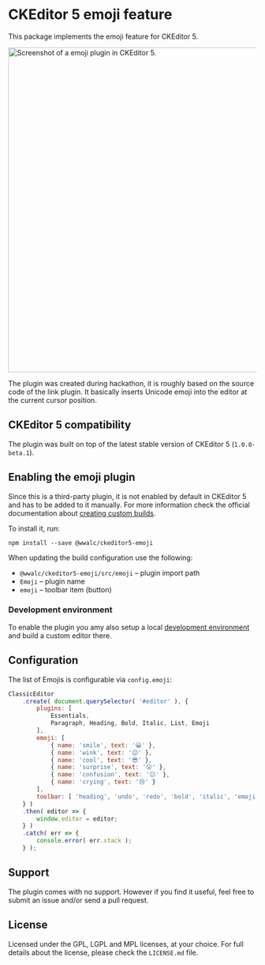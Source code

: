 CKEditor 5 emoji feature
========================

This package implements the emoji feature for CKEditor 5.

<img width="658" alt="Screenshot of a emoji plugin in CKEditor 5." src="https://user-images.githubusercontent.com/545175/33665566-a536a6cc-da97-11e7-9481-1d95c24a5fe5.png">

The plugin was created during hackathon, it is roughly based on the source code of the link plugin. It basically inserts Unicode emoji into the editor at the current cursor position.

## CKEditor 5 compatibility

The plugin was built on top of the latest stable version of CKEditor 5 (`1.0.0-beta.1`).

## Enabling the emoji plugin

Since this is a third-party plugin, it is not enabled by default in CKEditor 5 and has to be added to it manually. For more information check the official documentation about [creating custom builds](https://docs.ckeditor.com/ckeditor5/latest/builds/guides/development/custom-builds.html).

To install it, run:

```
npm install --save @wwalc/ckeditor5-emoji
```

When updating the build configuration use the following:

 * `@wwalc/ckeditor5-emoji/src/emoji` – plugin import path
 * `Emoji` – plugin name
 * `emoji` – toolbar item (button)

### Development environment

To enable the plugin you amy also setup a local [development environment](https://docs.ckeditor.com/ckeditor5/latest/framework/guides/contributing/development-environment.html) and build a custom editor there.

## Configuration

The list of Emojis is configurable via `config.emoji`:

```js
ClassicEditor
    .create( document.querySelector( '#editor' ), {
        plugins: [
            Essentials,
            Paragraph, Heading, Bold, Italic, List, Emoji
        ],
        emoji: [
            { name: 'smile', text: '😀' },
            { name: 'wink', text: '😉' },
            { name: 'cool', text: '😎' },
            { name: 'surprise', text: '😮' },
            { name: 'confusion', text: '😕' },
            { name: 'crying', text: '😢' }
        ],
        toolbar: [ 'heading', 'undo', 'redo', 'bold', 'italic', 'emoji' ]
    } )
    .then( editor => {
        window.editor = editor;
    } )
    .catch( err => {
        console.error( err.stack );
    } );
```

## Support

The plugin comes with no support. However if you find it useful, feel free to submit an issue and/or send a pull request.

## License

Licensed under the GPL, LGPL and MPL licenses, at your choice. For full details about the license, please check the `LICENSE.md` file.
